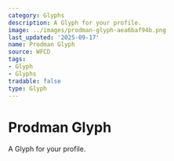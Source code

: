 ```yaml
---
category: Glyphs
description: A Glyph for your profile.
image: ../images/prodman-glyph-aea6baf94b.png
last_updated: '2025-09-17'
name: Prodman Glyph
source: WFCD
tags:
- Glyph
- Glyphs
tradable: false
type: Glyph
---
```


# Prodman Glyph

A Glyph for your profile.

